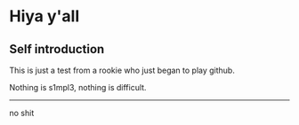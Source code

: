 # Hiya y'all

## Self introduction

This is just a test from a rookie who just began to play github.

Nothing is s1mpl3, nothing is difficult.

---

no shit


